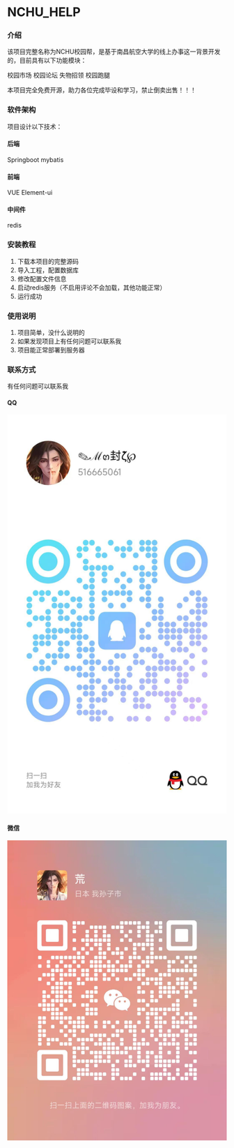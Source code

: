# NCHU_HELP

### 介绍

该项目完整名称为NCHU校园帮，是基于南昌航空大学的线上办事这一背景开发的，目前具有以下功能模块：

校园市场
校园论坛
失物招领
校园跑腿

本项目完全免费开源，助力各位完成毕设和学习，禁止倒卖出售！！！



### 软件架构
项目设计以下技术：
#### 后端
Springboot
mybatis

#### 前端
VUE
Element-ui

#### 中间件
redis


### 安装教程

1. 下载本项目的完整源码
2. 导入工程，配置数据库
3. 修改配置文件信息
4. 启动redis服务（不启用评论不会加载，其他功能正常）
5. 运行成功

### 使用说明

1. 项目简单，没什么说明的
2. 如果发现项目上有任何问题可以联系我
3. 项目能正常部署到服务器

### 联系方式
有任何问题可以联系我
#### QQ
![img.png](img.png)
#### 微信
![img_1.png](img_1.png)

